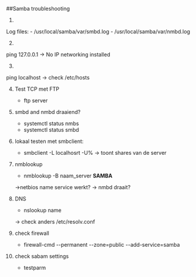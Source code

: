 ##Samba troubleshooting

1)
Log files:
	- /usr/local/samba/var/smbd.log
	- /usr/local/samba/var/nmbd.log

2)
ping 127.0.0.1 -> No IP networking installed

3)
ping localhost -> check /etc/hosts

4) Test TCP met FTP
 	- ftp server

5) smbd and nmbd draaiend?
	- systemctl status nmbs
	- systemctl status smbd

6) lokaal testen met smbclient:

	- smbclient -L localhosrt -U%
-> toont shares van de server

7) nmblookup
	- nmblookup -B naam_server __SAMBA__ 
	
	->netbios name service werkt?
	-> nmbd draait?
	
8) DNS 

	- nslookup name
	
	-> check anders /etc/resolv.conf

	
9) check firewall

	- firewall-cmd --permanent --zone=public --add-service=samba

10) check sabam settings

	- testparm